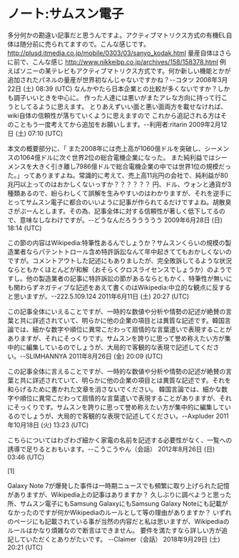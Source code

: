 # ノート:サムスン電子

多分何かの勘違い記事だと思うんですよ。アクティブマトリクス方式の有機EL自体は随分前に売られてますので。こんな感じです。
http://plusd.itmedia.co.jp/mobile/0303/03/sanyo_kodak.html
量産自体はさらに前で、こんな感じ
http://www.nikkeibp.co.jp/archives/158/158378.html
例えばソニーの某テレビもアクティブマトリクス方式です。何か新しい機能とかが追加されたパネルの量産が世界初なんじゃないですかね？--コタツ 2008年3月22日 (土) 08:39 (UTC)
なんかやたら日本企業との比較が多くないですか？しかも調子いいときを中心に。
作った人達には悪いがまたアレな方向に持って行こうとしてるように思えます。
とりあえずいい面と悪い面両方を載せなければ、wiki自体の信頼性が落ちていくように思えますので
これから追記される方はそのこともう一度考えてから追加をお願いします。--利用者:ritarin 2009年2月12日 (土) 07:10 (UTC)

本文の概要部分に、「 また2008年には売上高が1060億ドルを突破し、シーメンスの1064億ドルに次ぐ世界2位の総合電機企業になった。 また純利益ではシーメンスを大きく引き離し7986億ドルで総合電機企業の中では世界1位の規模だった。」ってありますよね。常識的に考えて、売上高11兆円の会社で、純利益が80兆円以上ってのはおかしくないっすか？？？？？？
円、ドル、ウォンと通貨が3種類あるので、紛らわしくて誤解を生みやすいのはわかりますが、それを逆手にとってサムスン電子に都合のいいように記事が作られてるだけですよね。胡散臭さがぷーんとします。その為、記事全体に対する信頼性が著しく低下してるので、意味なしなわけですが。--どうなんだろううううう 2009年6月28日 (日) 18:14 (UTC)

この節の内容はWikipedia:特筆性あるんでしょうか？サムスンくらいの規模の製造業者ならパテントトロール含め特許訴訟なんて年中起きててもおかしくないのですが。コメントアウトした記述にもありましたが、完全敗訴してるような状況ならともかくほとんどが和解（おそらくクロスライセンスでしょうか）のようですし。他の製造業者の記事に特許訴訟の節があるならともかく、特筆性が無いにも関わらずネガティブな記述をあえて書くのはWikipedia:中立的な観点に反すると思いますが。--222.5.109.124 2011年6月11日 (土) 20:27 (UTC)

この記事全体にいえることですが、一時的な数値や分析や情勢の記述が絶賛の言葉と共に詳述されていて、明らかに他の企業の項目とは異質な記述です。韓国言論では、細かな数字や順位に異常こだわって扇情的な言葉遣いで表現することがありますが、それにそっくりです。サムスンを誇りに思って誉め称えたい方が集中的に編集しているのでしょうが、大局的で客観的な表現で記述してください。--SLIMHANNYA 2011年8月26日 (金) 20:09 (UTC)

この記事全体に言えることですが、一時的な数値や分析や情勢の記述が絶賛の言葉と共に詳述されていて、明らかに他の企業の項目とは異質な記述です。それを和らげるために書かれた文章を消さないでください。
韓国言論では、細かな数字や順位に異常こだわって扇情的な言葉遣いで表現することがありますが、それにそっくりです。サムスンを誇りに思って誉め称えたい方が集中的に編集しているのでしょうが、大局的で客観的な表現で記述してください。--Axpluder 2011年10月18日 (火) 13:23 (UTC)

こちらについてはわざわざ細かく家電の名前を記述する必要性がなく、一覧への誘導で足りるとおもいます。--こうこうやん（会話） 2012年8月26日 (日) 03:46 (UTC)

[1]

Galaxy Note 7が爆発した事件は一時期ニュースでも頻繁に取り上げられた記憶がありますが、Wikipedia上の記事はありますか？
久しぶりに調べようと思った所、サムスン電子にもSamsung GalaxyにもSamsung Galaxy Noteにも記載がなかったのですが何かWikipediaのルールとして等の理由がありますか？
いずれのページにも記載されている事が当然の内容だと私は思いますが、Wikipediaのルールはかなり煩雑なので断言はできません。
要件を満たすなら詳しい方が追記していただくとありがたいです。
--Claimer（会話） 2018年9月29日 (土) 20:21 (UTC)